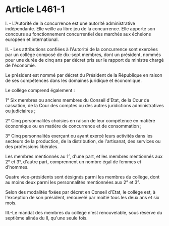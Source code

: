 # Article L461-1

I. - L'Autorité de la concurrence est une autorité administrative indépendante. Elle veille au libre jeu de la concurrence. Elle apporte son concours au fonctionnement concurrentiel des marchés aux échelons européen et international.

II. - Les attributions confiées à l'Autorité de la concurrence sont exercées par un collège composé de dix-sept membres, dont un président, nommés pour une durée de cinq ans par décret pris sur le rapport du ministre chargé de l'économie.

Le président est nommé par décret du Président de la République en raison de ses compétences dans les domaines juridique et économique.

Le collège comprend également :

1° Six membres ou anciens membres du Conseil d'Etat, de la Cour de cassation, de la Cour des comptes ou des autres juridictions administratives ou judiciaires ;

2° Cinq personnalités choisies en raison de leur compétence en matière économique ou en matière de concurrence et de consommation ;

3° Cinq personnalités exerçant ou ayant exercé leurs activités dans les secteurs de la production, de la distribution, de l'artisanat, des services ou des professions libérales.

Les membres mentionnés au 1°, d'une part, et les membres mentionnés aux 2° et 3°, d'autre part, comprennent un nombre égal de femmes et d'hommes.

Quatre vice-présidents sont désignés parmi les membres du collège, dont au moins deux parmi les personnalités mentionnées aux 2° et 3°.

Selon des modalités fixées par décret en Conseil d'Etat, le collège est, à l'exception de son président, renouvelé par moitié tous les deux ans et six mois.

III.-Le mandat des membres du collège n'est renouvelable, sous réserve du septième alinéa du II, qu'une seule fois.
